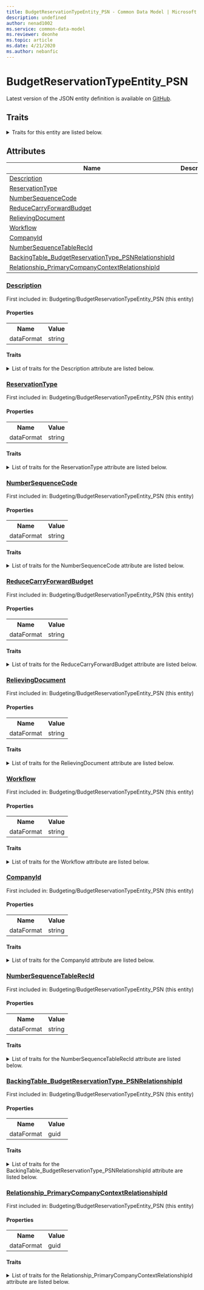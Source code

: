 ```yaml
---
title: BudgetReservationTypeEntity_PSN - Common Data Model | Microsoft Docs
description: undefined
author: nenad1002
ms.service: common-data-model
ms.reviewer: deonhe
ms.topic: article
ms.date: 4/21/2020
ms.author: nebanfic
---
```


# BudgetReservationTypeEntity_PSN

  
 Latest version of the JSON entity definition is available on <a href="https://github.com/Microsoft/CDM/tree/master/schemaDocuments/core/operationsCommon/Entities/Finance/Budgeting/BudgetReservationTypeEntity_PSN.cdm.json" target="_blank">GitHub</a>.  

## Traits

<details>
<summary>Traits for this entity are listed below.  
</summary>

**is.CDM.entityVersion**  
  <table><tr><th>Parameter</th><th>Value</th><th>Data type</th><th>Explanation</th></tr><tr><td>versionNumber</td><td>"1.0.0"</td><td>string</td><td>semantic version number of the entity</td></tr></table>

**is.application.releaseVersion**  
  <table><tr><th>Parameter</th><th>Value</th><th>Data type</th><th>Explanation</th></tr><tr><td>releaseVersion</td><td>"10.0.13.0"</td><td>string</td><td>semantic version number of the application introducing this entity</td></tr></table>

</details>

## Attributes

|Name|Description|First Included in Instance|
|---|---|---|
|[Description](#Description)||<a href="BudgetReservationTypeEntity_PSN.md" target="_blank">Budgeting/BudgetReservationTypeEntity_PSN</a>|
|[ReservationType](#ReservationType)||<a href="BudgetReservationTypeEntity_PSN.md" target="_blank">Budgeting/BudgetReservationTypeEntity_PSN</a>|
|[NumberSequenceCode](#NumberSequenceCode)||<a href="BudgetReservationTypeEntity_PSN.md" target="_blank">Budgeting/BudgetReservationTypeEntity_PSN</a>|
|[ReduceCarryForwardBudget](#ReduceCarryForwardBudget)||<a href="BudgetReservationTypeEntity_PSN.md" target="_blank">Budgeting/BudgetReservationTypeEntity_PSN</a>|
|[RelievingDocument](#RelievingDocument)||<a href="BudgetReservationTypeEntity_PSN.md" target="_blank">Budgeting/BudgetReservationTypeEntity_PSN</a>|
|[Workflow](#Workflow)||<a href="BudgetReservationTypeEntity_PSN.md" target="_blank">Budgeting/BudgetReservationTypeEntity_PSN</a>|
|[CompanyId](#CompanyId)||<a href="BudgetReservationTypeEntity_PSN.md" target="_blank">Budgeting/BudgetReservationTypeEntity_PSN</a>|
|[NumberSequenceTableRecId](#NumberSequenceTableRecId)||<a href="BudgetReservationTypeEntity_PSN.md" target="_blank">Budgeting/BudgetReservationTypeEntity_PSN</a>|
|[BackingTable_BudgetReservationType_PSNRelationshipId](#BackingTable_BudgetReservationType_PSNRelationshipId)||<a href="BudgetReservationTypeEntity_PSN.md" target="_blank">Budgeting/BudgetReservationTypeEntity_PSN</a>|
|[Relationship_PrimaryCompanyContextRelationshipId](#Relationship_PrimaryCompanyContextRelationshipId)||<a href="BudgetReservationTypeEntity_PSN.md" target="_blank">Budgeting/BudgetReservationTypeEntity_PSN</a>|

### <a href=#Description name="Description">Description</a>

First included in: Budgeting/BudgetReservationTypeEntity_PSN (this entity)  

#### Properties

<table><tr><th>Name</th><th>Value</th></tr><tr><td>dataFormat</td><td>string</td></tr></table>

#### Traits

<details>
<summary>List of traits for the Description attribute are listed below.</summary>

**is.dataFormat.character**  
**is.dataFormat.big**  
**is.dataFormat.array**  
**is.dataFormat.character**  
**is.dataFormat.array**  
</details>

### <a href=#ReservationType name="ReservationType">ReservationType</a>

First included in: Budgeting/BudgetReservationTypeEntity_PSN (this entity)  

#### Properties

<table><tr><th>Name</th><th>Value</th></tr><tr><td>dataFormat</td><td>string</td></tr></table>

#### Traits

<details>
<summary>List of traits for the ReservationType attribute are listed below.</summary>

**is.dataFormat.character**  
**is.dataFormat.big**  
**is.dataFormat.array**  
**is.dataFormat.character**  
**is.dataFormat.array**  
</details>

### <a href=#NumberSequenceCode name="NumberSequenceCode">NumberSequenceCode</a>

First included in: Budgeting/BudgetReservationTypeEntity_PSN (this entity)  

#### Properties

<table><tr><th>Name</th><th>Value</th></tr><tr><td>dataFormat</td><td>string</td></tr></table>

#### Traits

<details>
<summary>List of traits for the NumberSequenceCode attribute are listed below.</summary>

**is.dataFormat.character**  
**is.dataFormat.big**  
**is.dataFormat.array**  
**is.dataFormat.character**  
**is.dataFormat.array**  
</details>

### <a href=#ReduceCarryForwardBudget name="ReduceCarryForwardBudget">ReduceCarryForwardBudget</a>

First included in: Budgeting/BudgetReservationTypeEntity_PSN (this entity)  

#### Properties

<table><tr><th>Name</th><th>Value</th></tr><tr><td>dataFormat</td><td>string</td></tr></table>

#### Traits

<details>
<summary>List of traits for the ReduceCarryForwardBudget attribute are listed below.</summary>

**is.dataFormat.character**  
**is.dataFormat.big**  
**is.dataFormat.array**  
**is.dataFormat.character**  
**is.dataFormat.array**  
</details>

### <a href=#RelievingDocument name="RelievingDocument">RelievingDocument</a>

First included in: Budgeting/BudgetReservationTypeEntity_PSN (this entity)  

#### Properties

<table><tr><th>Name</th><th>Value</th></tr><tr><td>dataFormat</td><td>string</td></tr></table>

#### Traits

<details>
<summary>List of traits for the RelievingDocument attribute are listed below.</summary>

**is.dataFormat.character**  
**is.dataFormat.big**  
**is.dataFormat.array**  
**is.dataFormat.character**  
**is.dataFormat.array**  
</details>

### <a href=#Workflow name="Workflow">Workflow</a>

First included in: Budgeting/BudgetReservationTypeEntity_PSN (this entity)  

#### Properties

<table><tr><th>Name</th><th>Value</th></tr><tr><td>dataFormat</td><td>string</td></tr></table>

#### Traits

<details>
<summary>List of traits for the Workflow attribute are listed below.</summary>

**is.dataFormat.character**  
**is.dataFormat.big**  
**is.dataFormat.array**  
**is.dataFormat.character**  
**is.dataFormat.array**  
</details>

### <a href=#CompanyId name="CompanyId">CompanyId</a>

First included in: Budgeting/BudgetReservationTypeEntity_PSN (this entity)  

#### Properties

<table><tr><th>Name</th><th>Value</th></tr><tr><td>dataFormat</td><td>string</td></tr></table>

#### Traits

<details>
<summary>List of traits for the CompanyId attribute are listed below.</summary>

**is.dataFormat.character**  
**is.dataFormat.big**  
**is.dataFormat.array**  
**is.dataFormat.character**  
**is.dataFormat.array**  
</details>

### <a href=#NumberSequenceTableRecId name="NumberSequenceTableRecId">NumberSequenceTableRecId</a>

First included in: Budgeting/BudgetReservationTypeEntity_PSN (this entity)  

#### Properties

<table><tr><th>Name</th><th>Value</th></tr><tr><td>dataFormat</td><td>string</td></tr></table>

#### Traits

<details>
<summary>List of traits for the NumberSequenceTableRecId attribute are listed below.</summary>

**is.dataFormat.character**  
**is.dataFormat.big**  
**is.dataFormat.array**  
**is.dataFormat.character**  
**is.dataFormat.array**  
</details>

### <a href=#BackingTable_BudgetReservationType_PSNRelationshipId name="BackingTable_BudgetReservationType_PSNRelationshipId">BackingTable_BudgetReservationType_PSNRelationshipId</a>

First included in: Budgeting/BudgetReservationTypeEntity_PSN (this entity)  

#### Properties

<table><tr><th>Name</th><th>Value</th></tr><tr><td>dataFormat</td><td>guid</td></tr></table>

#### Traits

<details>
<summary>List of traits for the BackingTable_BudgetReservationType_PSNRelationshipId attribute are listed below.</summary>

**is.dataFormat.character**  
**is.dataFormat.big**  
**is.dataFormat.array**  
**is.dataFormat.guid**  
**means.identity.entityId**  
**is.linkedEntity.identifier**  
Marks the attribute(s) that hold foreign key references to a linked (used as an attribute) entity. This attribute is added to the resolved entity to enumerate the referenced entities.  <table><tr><th>Parameter</th><th>Value</th><th>Data type</th><th>Explanation</th></tr><tr><td>entityReferences</td><td><table><tr><th>entityReference</th><th>attributeReference</th></tr><tr><td><a href="../../../Tables/Finance/Budget/Miscellaneous/BudgetReservationType_PSN.md" target="_blank">/core/operationsCommon/Tables/Finance/Budget/Miscellaneous/BudgetReservationType_PSN.cdm.json/BudgetReservationType_PSN</a></td><td><a href="../../../Tables/Finance/Budget/Miscellaneous/BudgetReservationType_PSN.md#RecId" target="_blank">RecId</a></td></tr></table></td><td>entity</td><td>a reference to the constant entity holding the list of entity references</td></tr></table>

**is.dataFormat.guid**  
**is.dataFormat.character**  
**is.dataFormat.array**  
</details>

### <a href=#Relationship_PrimaryCompanyContextRelationshipId name="Relationship_PrimaryCompanyContextRelationshipId">Relationship_PrimaryCompanyContextRelationshipId</a>

First included in: Budgeting/BudgetReservationTypeEntity_PSN (this entity)  

#### Properties

<table><tr><th>Name</th><th>Value</th></tr><tr><td>dataFormat</td><td>guid</td></tr></table>

#### Traits

<details>
<summary>List of traits for the Relationship_PrimaryCompanyContextRelationshipId attribute are listed below.</summary>

**is.dataFormat.character**  
**is.dataFormat.big**  
**is.dataFormat.array**  
**is.dataFormat.guid**  
**means.identity.entityId**  
**is.linkedEntity.identifier**  
Marks the attribute(s) that hold foreign key references to a linked (used as an attribute) entity. This attribute is added to the resolved entity to enumerate the referenced entities.  <table><tr><th>Parameter</th><th>Value</th><th>Data type</th><th>Explanation</th></tr><tr><td>entityReferences</td><td><table><tr><th>entityReference</th><th>attributeReference</th></tr><tr><td><a href="../../../Tables/Finance/Ledger/Main/CompanyInfo.md" target="_blank">/core/operationsCommon/Tables/Finance/Ledger/Main/CompanyInfo.cdm.json/CompanyInfo</a></td><td><a href="../../../Tables/Finance/Ledger/Main/CompanyInfo.md#RecId" target="_blank">RecId</a></td></tr></table></td><td>entity</td><td>a reference to the constant entity holding the list of entity references</td></tr></table>

**is.dataFormat.guid**  
**is.dataFormat.character**  
**is.dataFormat.array**  
</details>
